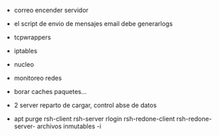 


- correo encender servidor
- el script de envio de mensajes email debe generarlogs

- tcpwrappers







- iptables
- nucleo
- monitoreo redes
- borar caches paquetes...

 - 2 server reparto de cargar, control abse de datos
  
  - apt purge rsh-client rsh-server rlogin rsh-redone-client rsh-redone-server- archivos inmutables -i
